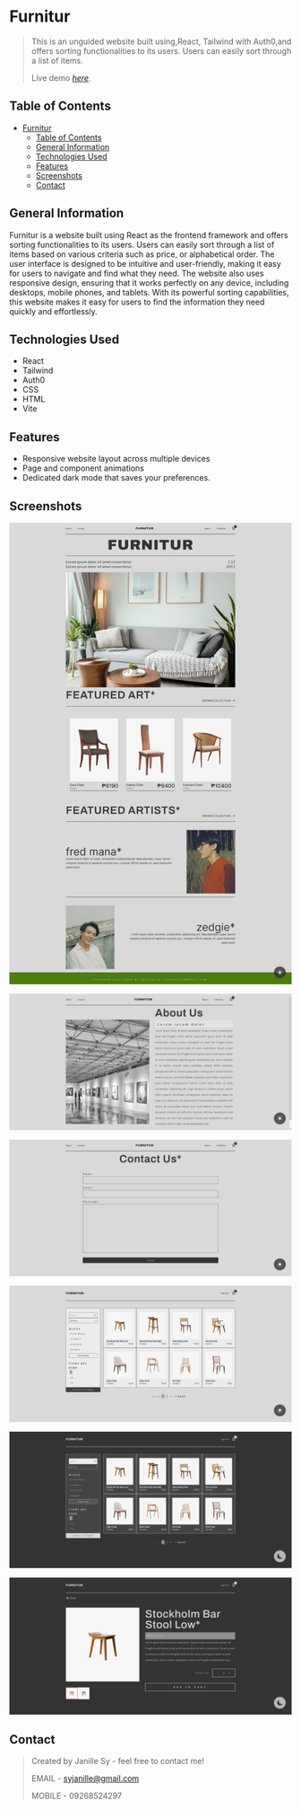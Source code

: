 # Furnitur

> This is an unguided website built using,React, Tailwind with Auth0,and offers sorting functionalities to its users. Users can easily sort through a list of items.
>
> Live demo [_here_](https://archstud.netlify.app/).

## Table of Contents

- [Furnitur](#furnitur)
  - [Table of Contents](#table-of-contents)
  - [General Information](#general-information)
  - [Technologies Used](#technologies-used)
  - [Features](#features)
  - [Screenshots](#screenshots)
  - [Contact](#contact)

## General Information

Furnitur is a website built using React as the frontend framework and offers sorting functionalities to its users. Users can easily sort through a list of items based on various criteria such as price, or alphabetical order. The user interface is designed to be intuitive and user-friendly, making it easy for users to navigate and find what they need. The website also uses responsive design, ensuring that it works perfectly on any device, including desktops, mobile phones, and tablets. With its powerful sorting capabilities, this website makes it easy for users to find the information they need quickly and effortlessly.

## Technologies Used

- React
- Tailwind
- Auth0
- CSS
- HTML
- Vite

## Features

- Responsive website layout across multiple devices
- Page and component animations
- Dedicated dark mode that saves your preferences.

## Screenshots

![Example screenshot](public/furnitur/2.png)

![Example screenshot](public/furnitur/3.png)

![Example screenshot](public/furnitur/4.png)

![Example screenshot](public/furnitur/5.png)

![Example screenshot](public/furnitur/9.png)

![Example screenshot](public/furnitur/10.png)

## Contact

> Created by Janille Sy - feel free to contact me!
>
> EMAIL - syjanille@gmail.com
>
> MOBILE - 09268524297
